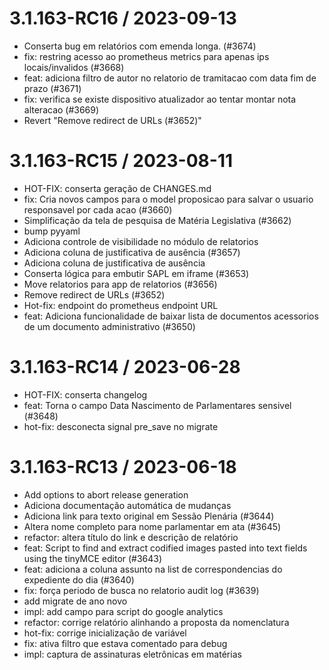 
3.1.163-RC16 / 2023-09-13
=========================

  * Conserta bug em relatórios com emenda longa. (#3674)
  * fix: restring acesso ao prometheus metrics para apenas ips locais/invalidos (#3668)
  * feat: adiciona filtro de autor no relatorio de tramitacao com data fim de prazo (#3671)
  * fix: verifica se existe dispositivo atualizador ao tentar montar nota alteracao (#3669)
  * Revert "Remove redirect de URLs (#3652)"

3.1.163-RC15 / 2023-08-11
=========================

  * HOT-FIX: conserta geração de CHANGES.md
  * fix: Cria novos campos para o model proposicao para salvar o usuario responsavel por cada acao (#3660)
  * Simplificação da tela de pesquisa de Matéria Legislativa (#3662)
  * bump pyyaml
  * Adiciona controle de visibilidade no módulo de relatorios
  * Adiciona coluna de justificativa de ausência (#3657)
  * Adiciona coluna de justificativa de ausência
  * Conserta lógica para embutir SAPL em iframe (#3653)
  * Move relatorios para app de relatorios (#3656)
  * Remove redirect de URLs (#3652)
  * Hot-fix: endpoint do prometheus endpoint URL
  * feat: Adiciona funcionalidade de baixar lista de documentos acessorios de um documento administrativo (#3650)

3.1.163-RC14 / 2023-06-28
=========================

  * HOT-FIX: conserta changelog
  * feat: Torna o campo Data Nascimento de Parlamentares sensivel (#3648)
  * hot-fix: desconecta signal pre_save no migrate

3.1.163-RC13 / 2023-06-18
=========================

  * Add options to abort release generation
  * Adiciona documentação automática de mudanças
  * Adiciona link para texto original em Sessão Plenária (#3644)
  * Altera nome completo para nome parlamentar em ata (#3645)
  * refactor: altera título do link e descrição de relatório
  * feat: Script to find and extract codified images pasted into text fields using the tinyMCE editor (#3643)
  * feat: adiciona a coluna assunto na list de correspondencias do expediente do dia (#3640)
  * fix: força periodo de busca no relatorio audit log (#3639)
  * add migrate de ano novo
  * impl: add campo para script do google analytics
  * refactor: corrige relatório alinhando a proposta da nomenclatura
  * hot-fix: corrige inicialização de variável
  * fix: ativa filtro que estava comentado para debug
  * impl: captura de assinaturas eletrônicas em matérias
